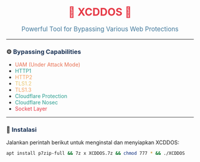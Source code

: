 <h1 align="center" style="color: #e63946; animation: glow 1.5s infinite;">🚀 XCDDOS 🚀</h1>
<p align="center" style="font-size: 1.2em; color: #457b9d;">Powerful Tool for Bypassing Various Web Protections</p>

---

### ⚙️ <span style="color: #1d3557; animation: pulse 2s infinite;">Bypassing Capabilities</span>

- <span style="color: #e76f51;">UAM (Under Attack Mode)</span>
- <span style="color: #2a9d8f;">HTTP1</span>
- <span style="color: #f4a261;">HTTP2</span>
- <span style="color: #e9c46a;">TLS1.2</span>
- <span style="color: #f4a261;">TLS1.3</span>
- <span style="color: #2a9d8f;">Cloudflare Protection</span>
- <span style="color: #2a9d8f;">Cloudflare Nosec</span>
- <span style="color: #e63946;">Socket Layer</span>

---

### 🔧 <span style="color: #1d3557;">Instalasi</span>

Jalankan perintah berikut untuk menginstal dan menyiapkan XCDDOS:

```bash
apt install p7zip-full && 7z x XCDDOS.7z && chmod 777 * && ./XCDDOS
